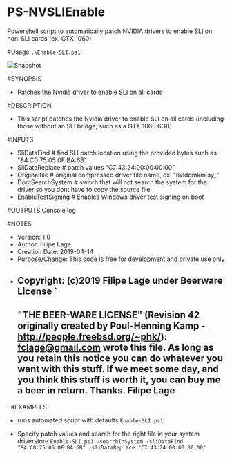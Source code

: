 # PS-NVSLIEnable
Powershell script to automatically patch NVIDIA drivers to enable SLI on non-SLI cards (ex. GTX 1060)

#Usage
`.\Enable-SLI.ps1`

![Snapshot](https://i.ibb.co/rvhRJjR/PS-Nvidia-SLI-Enable-Script.png)


#SYNOPSIS
- Patches the Nvidia driver to enable SLI on all cards

#DESCRIPTION
- This script patches the Nvidia driver to enable SLI on all cards (including those without an SLI bridge, such as a GTX 1060 6GB)

#INPUTS
- SliDataFind             # find SLI patch location using the provided bytes such as "84:C0:75:05:0F:BA:6B"
- SliDataReplace          # patch values "C7:43:24:00:00:00:00"
- Originalfile            # original compressed driver file name, ex. "nvlddmkm.sy_"
- DontSearchSystem        # switch that will not search the system for the driver so you dont have to copy the source file
- EnableTestSigning       # Enables Windows driver test signing on boot

#OUTPUTS
  Console log

#NOTES
- Version:        1.0
- Author:         Filipe Lage
- Creation Date:  2019-04-14
- Purpose/Change: This code is free for development and private use only
- Copyright:      (c)2019 Filipe Lage under Beerware License
`
    ----------------------------------------------------------------------------
    "THE BEER-WARE LICENSE" (Revision 42 originally created by Poul-Henning Kamp - http://people.freebsd.org/~phk/):
    <fclage@gmail.com> wrote this file.  As long as you retain this notice you can do whatever you want with this stuff. 
    If we meet some day, and you think this stuff is worth it, you can buy me a beer in return.
    Thanks.
    Filipe Lage
    ----------------------------------------------------------------------------
` 
#EXAMPLES
- runs automated script with defaults
`
Enable-SLI.ps1
`

- Specify patch values and search for the right file in your system driverstore
`
Enable-SLI.ps1 -searchInSystem -sliDataFind "84:C0:75:05:0F:BA:6B" -sliDataReplace "C7:43:24:00:00:00:00"
`
